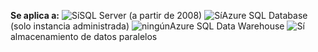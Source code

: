 <Token>**Se aplica a:** ![Sí](media/yes.png)SQL Server (a partir de 2008) ![Sí](media/yes.png)Azure SQL Database (solo instancia administrada) ![ningún](media/no.png)Azure SQL Data Warehouse ![ Sí](media/yes.png)almacenamiento de datos paralelos </Token>